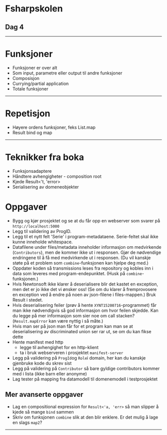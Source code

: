 <!-- class: center, middle -->

# Fsharpskolen
## Dag 4

---

# Funksjoner

* Funksjoner er over alt
* Som input, parametre eller output til andre funksjoner
* Composisjon
* Currying/partial application
* Totale funksjoner

---

# Repetisjon

* Høyere ordens funksjoner, feks List.map
* Result bind og map

---

# Teknikker fra boka

* Funksjonsadaptere
* Håndtere avhengigheter - composition root
* Kjede Result<'t, 'error>
* Serialisering av domeneobjekter

# Oppgaver
* Bygg og kjør prosjektet og se at du får opp en webserver som svarer på `http://localhost:5000`
* Legg til validering av ProgID.
* Legg til et nytt felt 'Serie' i program-metadataene. Serie-feltet skal ikke kunne inneholde whitespace.
* Datafilene under files/metadata inneholder informasjon om medvirkende (`Contributors`), men de kommer ikke ut i responsen. Gjør de nødvendige endringene til å få med medvirkende ut i responsen. (Du vil kanskje støte på et problem som `combine`-funksjonen kan hjelpe deg med.)
* Oppdater koden så transmissions leses fra repository og kobles inn i data som leveres med program-endepunktet. (Husk på `combine`-funksjonen.)
* Hvis Newtonsoft ikke klarer å deserialisere blir det kastet en exception, men det er jo ikke det vi ønsker oss! (Se om du klarer å fremprovosere en exception ved å endre på noen av json-filene i files-mappen.) Bruk Result i stedet.
* Hvis deserialisering feiler (prøv å hente `XYNT15200716`-programmet) får man ikke nødvendigvis så god informasjon om hvor feilen skjedde. Kan du legge på mer informasjon som sier noe om call stacken? (`Result.mapError` kan være nyttig i så måte.)
* Hvis man ser på json man får for et program kan man se at deserialisering av discriminated union ser rar ut, se om du kan fikse dette
* Hente manifest med http 
  * legge til avhengighet for en http-klient
  * ta i bruk webserveren i prosjektet `manifest-server`
* Legg på validering på `ProgId`og `Role`i domain, her kan du kanskje gjenbruke kode du skrev sist
* Legg på validering på `Contributor` så bare gyldige contributors kommer med i lista (ikke barn eller anonyme)
* Lag tester på mapping fra datamodell til domenemodell i testprosjektet

## Mer avanserte oppgaver
* Lag en compositional expression for `Result<'a, 'err>` så man slipper å kjede så mange `bind` sammen
* Skriv om funksjonen `combine` slik at den blir enklere. Er det mulig å lage en slags `map2`?

-----
